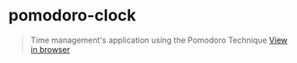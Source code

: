 # pomodoro-clock

> Time management's application using the Pomodoro Technique [View in browser](https://shieboo.github.io/pomodoro-clock/)
